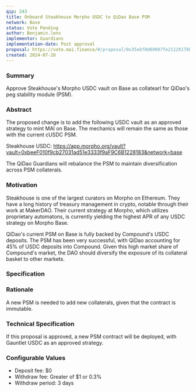 ```yaml
---
qip: 243
title: Onboard Steakhouse Morpho USDC to QiDao Base PSM
network: Base
status: Vote Pending
author: Benjamin.lens
implementor: Guardians
implementation-date: Post approval
proposal: https://vote.mai.finance/#/proposal/0x35ebf0d69987fe21129178bc2bb80827bc8abc18fc7aad62e0167ea29f41a306
created: 2024-07-26
---
```


### Summary      

Approve Steakhouse's Morpho USDC vault on Base as collatearl for QiDao's peg stability module (PSM).

### Abstract

The proposed change is to add the following USDC vault as an approved strategy to mint MAI on Base. The mechanics will remain the same as those with the current cUSDC PSM.

Steakhouse USDC: https://app.morpho.org/vault?vault=0xbeeF010f9cb27031ad51e3333f9aF9C6B1228183&network=base

The QiDao Guardians will rebalance the PSM to maintain diversification across PSM collaterals.

### Motivation

Steakhouse is one of the largest curators on Morpho on Ethereum. They have a long history of treasury management in crypto, notable through their work at MakerDAO. Their current strategy at Morpho, which utilizes proprietary automatons, is currently yielding the highest APR of any USDC strategy on Morpho Base.

QiDao's current PSM on Base is fully backed by Compound's USDC deposits. The PSM has been very successful, with QiDao accounting for 45% of USDC deposits into Compound. Given this high market share of Compound's market, the DAO should diversify the exposure of its collateral basket to other markets. 

### Specification

### Rationale

A new PSM is needed to add new collaterals, given that the contract is immutable.

### Technical Specification

If this proposal is approved, a new PSM contract will be deployed, with Gauntlet USDC as an approved strategy.

### Configurable Values

* Deposit fee: $0
* Withdraw fee: Greater of $1 or 0.3%
* Withdraw period: 3 days
